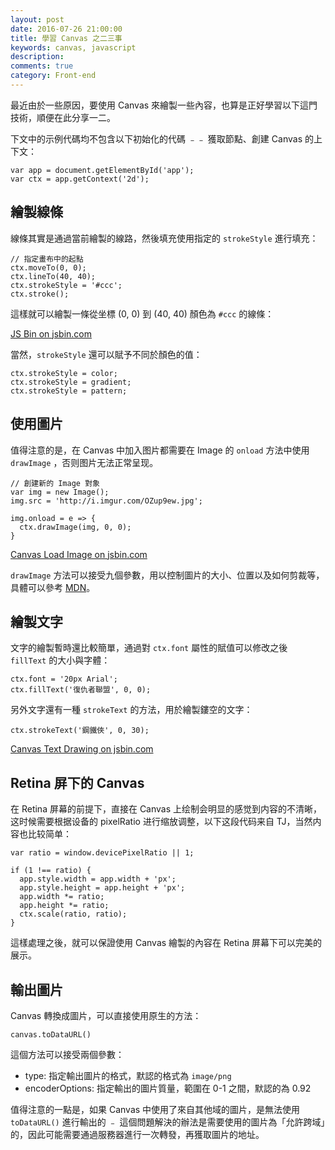 ```yaml
---
layout: post
date: 2016-07-26 21:00:00
title: 學習 Canvas 之二三事
keywords: canvas, javascript
description:
comments: true
category: Front-end
---
```


最近由於一些原因，要使用 Canvas 來繪製一些內容，也算是正好學習以下這門技術，順便在此分享一二。

下文中的示例代碼均不包含以下初始化的代碼 ﹣﹣ 獲取節點、創建 Canvas 的上下文：

```
var app = document.getElementById('app');
var ctx = app.getContext('2d');
```

## 繪製線條

線條其實是通過當前繪製的線路，然後填充使用指定的 `strokeStyle` 進行填充：

```
// 指定畫布中的起點
ctx.moveTo(0, 0);
ctx.lineTo(40, 40);
ctx.strokeStyle = '#ccc';
ctx.stroke();
```

這樣就可以繪製一條從坐標 (0, 0) 到 (40, 40) 顏色為 `#ccc` 的線條：

<a class="jsbin-embed" href="http://jsbin.com/xecawe/embed?js,output">JS Bin on jsbin.com</a><script src="http://static.jsbin.com/js/embed.min.js?3.38.10"></script>

當然，`strokeStyle` 還可以賦予不同於顏色的值：

```
ctx.strokeStyle = color;
ctx.strokeStyle = gradient;
ctx.strokeStyle = pattern;
```

## 使用圖片

值得注意的是，在 Canvas 中加入图片都需要在 Image 的 `onload` 方法中使用 `drawImage`  ，否则图片无法正常呈现。

```
// 創建新的 Image 對象
var img = new Image();
img.src = 'http://i.imgur.com/OZup9ew.jpg';

img.onload = e => {
  ctx.drawImage(img, 0, 0);
}
```

<a class="jsbin-embed" href="http://jsbin.com/gaxonow/embed?js,output">Canvas Load Image on jsbin.com</a><script src="http://static.jsbin.com/js/embed.min.js?3.38.10"></script>

`drawImage` 方法可以接受九個參數，用以控制圖片的大小、位置以及如何剪裁等，具體可以參考 [MDN](https://developer.mozilla.org/en-US/docs/Web/API/CanvasRenderingContext2D/drawImage)。

## 繪製文字

文字的繪製暫時還比較簡單，通過對 `ctx.font` 屬性的賦值可以修改之後 `fillText` 的大小與字體：

```
ctx.font = '20px Arial';
ctx.fillText('復仇者聯盟', 0, 0);
```

另外文字還有一種 `strokeText` 的方法，用於繪製鏤空的文字：

```
ctx.strokeText('鋼鐵俠', 0, 30);
```

<a class="jsbin-embed" href="http://jsbin.com/zusode/embed?js,output">Canvas Text Drawing on jsbin.com</a><script src="http://static.jsbin.com/js/embed.min.js?3.38.10"></script>

## Retina 屏下的 Canvas

在 Retina 屏幕的前提下，直接在 Canvas 上绘制会明显的感觉到内容的不清晰，这时候需要根据设备的 pixelRatio 进行缩放调整，以下这段代码来自 TJ，当然内容也比较简单：

```
var ratio = window.devicePixelRatio || 1;

if (1 !== ratio) {
  app.style.width = app.width + 'px';
  app.style.height = app.height + 'px';
  app.width *= ratio;
  app.height *= ratio;
  ctx.scale(ratio, ratio);
}
```

這樣處理之後，就可以保證使用 Canvas 繪製的內容在 Retina 屏幕下可以完美的展示。

## 輸出圖片

Canvas 轉換成圖片，可以直接使用原生的方法：

```
canvas.toDataURL()
```

這個方法可以接受兩個參數：

- type: 指定輸出圖片的格式，默認的格式為 `image/png`
- encoderOptions: 指定輸出的圖片質量，範圍在 0-1 之間，默認的為 0.92

值得注意的一點是，如果 Canvas 中使用了來自其他域的圖片，是無法使用 `toDataURL()` 進行輸出的 ﹣ 這個問題解決的辦法是需要使用的圖片為「允許跨域」的，因此可能需要通過服務器進行一次轉發，再獲取圖片的地址。
